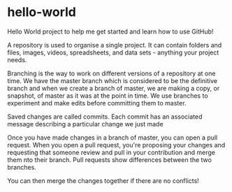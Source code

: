 # hello-world
Hello World project to help me get started and learn how to use GitHub!

A repository is used to organise a single project. It can contain folders and files, images, videos, spreadsheets, and data sets - anything your project needs.

Branching is the way to work on different versions of a repository at one time. We have the master branch which is considered to be the definitive branch and when we create a branch of master, we are making a copy, or snapshot, of master as it was at the point in time. We use branches to experiment and make edits before committing them to master.

Saved changes are called commits. Each commit has an associated message describing a particular change we just made

Once you have made changes in a branch of master, you can open a pull request. When you open a pull request, you're proposing your changes and requesting that someone review and pull in your contribution and merge them nto their branch. Pull requests show differences between the two branches.

You can then merge the changes together if there are no conflicts!
